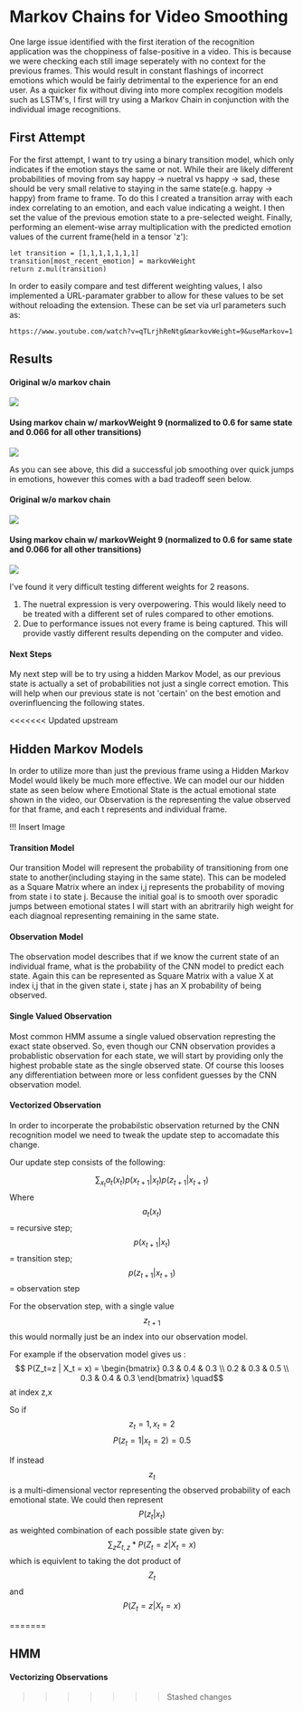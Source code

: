 # Markov Chains for Video Smoothing

One large issue identified with the first iteration of the recognition application was the choppiness of false-positive in a video. This is because we were checking each still image seperately with no context for the previous frames. This would result in constant flashings of incorrect emotions which would be fairly detrimental to the experience for an end user. As a quicker fix without diving into more complex recogition models such as LSTM's, I first will try using a Markov Chain in conjunction with the individual image recognitions. 


## First Attempt

For the first attempt, I want to try using a binary transition model, which only indicates if the emotion stays the same or not. While their are likely different probabilities of moving from say happy -> nuetral vs happy -> sad, these should be very small relative to staying in the same state(e.g. happy -> happy) from frame to frame. To do this I created a transition array with each index correlating to an emotion, and each value indicating a weight. I then set the value of the previous emotion state to a pre-selected weight. Finally, performing an element-wise array multiplication with the predicted emotion values of the current frame(held in a tensor 'z'):  

```
let transition = [1,1,1,1,1,1,1]
transition[most_recent_emotion] = markovWeight
return z.mul(transition)
```

In order to easily compare and test different weighting values, I also implemented a URL-paramater grabber to allow for these values to be set without reloading the extension. These can be set via url parameters such as:

```https://www.youtube.com/watch?v=qTLrjhReNtg&markovWeight=9&useMarkov=1```

## Results

#### Original w/o markov chain
![](https://github.com/ryanknauer/CPSC448/blob/master/Images/without_markov.gif)
#### Using markov chain w/ markovWeight 9 (normalized to 0.6 for same state and 0.066 for all other transitions)
![](https://github.com/ryanknauer/CPSC448/blob/master/Images/with_markov.gif)

As you can see above, this did a successful job smoothing over quick jumps in emotions, however this comes with a bad tradeoff seen below. 


#### Original w/o markov chain
![](https://github.com/ryanknauer/CPSC448/blob/master/Images/suprise_wo_markov.gif)
#### Using markov chain w/ markovWeight 9 (normalized to 0.6 for same state and 0.066 for all other transitions)
![](https://github.com/ryanknauer/CPSC448/blob/master/Images/suprise_w_markov.gif)

I've found it very difficult testing different weights for 2 reasons. 

1. The nuetral expression is very overpowering. This would likely need to be treated with a different set of rules compared to other emotions.
2. Due to performance issues not every frame is being captured. This will provide vastly different results depending on the computer and video. 

#### Next Steps
My next step will be to try using a hidden Markov Model, as our previous state is actually a set of probabilities not just a single correct emotion. This will help when our previous state is not 'certain' on the best emotion and overinfluencing the following states. 


<<<<<<< Updated upstream
## Hidden Markov Models
In order to utilize more than just the previous frame using a Hidden Markov Model would likely be much more effective. We can model our our hidden state as seen below where Emotional State is the actual emotional state shown in the video, our Observation is the representing the value observed for that frame, and each t represents and individual frame. 

!!! Insert Image


#### Transition Model

Our transition Model will represent the probability of transitioning from one state to another(including staying in the same state). This can be modeled as a Square Matrix where an index i,j represents the probability of moving from state i to state j. Because the initial goal is to smooth over sporadic jumps between emotional states I will start with an abritrarily high weight for each diagnoal representing remaining in the same state. 


#### Observation Model


The observation model describes that if we know the current state of an individual frame, what is the probability of the CNN model to predict each state. Again this can be represented as Square Matrix with a value X at index i,j that in the given state i, state j has an X probability of being observed. 

#### Single Valued Observation

Most common HMM assume a single valued observation represting the exact state observed. So, even though our CNN observation provides a probablistic observation for each state, we will start by providing only the highest probable state as the single observed state. Of course this looses any differentiation between more or less confident guesses by the CNN observation model.  

#### Vectorized Observation

In order to incorperate the probabilstic observation returned by the CNN recognition model we need to tweak the update step to accomadate this change. 

Our update step consists of the following:  


$$
\sum_{x_t}a_t(x_t)p(x_{t+1}|x_t)p(z_{t+1}|x_{t+1})
$$
Where $$a_t(x_t)$$ = recursive step; $$p(x_{t+1}|x_t)$$ = transition step;  $$p(z_{t+1}|x_{t+1})$$ = observation step

For the observation step, with a single value $$z_{t+1}$$ this would normally just be an index into our observation model. 

For example if the observation model gives us : $$ P(Z_t=z | X_t = x)  = \begin{bmatrix} 
0.3 & 0.4 & 0.3 \\
0.2 & 0.3 & 0.5 \\
0.3 & 0.4 & 0.3 
\end{bmatrix}
\quad$$at index z,x



So if $$z_t = 1, x_t=2$$  $$ P(z_t=1| x_t = 2) = 0.5 $$ 

If instead $$z_t$$ is a multi-dimensional vector representing the observed probability of each emotional state. We could then represent  $$ P(z_t| x_t)  $$ as weighted combination of each possible state given by:
$$
\sum_z Z_{t,z}*P(Z_t=z | X_t = x)
$$
which is equivlent to taking the dot product of $$ Z_t$$ and  $$P(Z_t=z | X_t = x)$$

=======
## HMM


#### Vectorizing Observations
>>>>>>> Stashed changes

